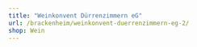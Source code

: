 ```yaml
---
title: "Weinkonvent Dürrenzimmern eG"
url: /brackenheim/weinkonvent-duerrenzimmern-eg-2/
shop: Wein
---
```

